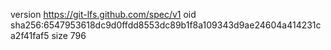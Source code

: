 version https://git-lfs.github.com/spec/v1
oid sha256:6547953618dc9d0ffdd8553dc89b1f8a109343d9ae24604a414231ca2f41faf5
size 796
